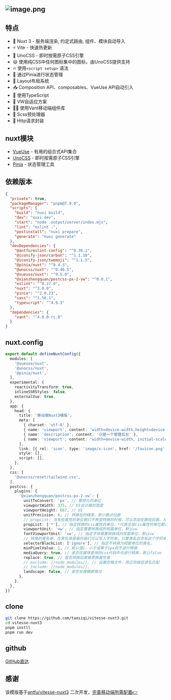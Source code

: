 ## ![image.png](https://static-1253419794.cos.ap-nanjing.myqcloud.com/img/image.png)
## 特点

-  💚 Nuxt 3 - 服务端渲染, 约定式路由, 组件、模块自动导入
-  ⚡️ Vite - 快速热更新
-  🎨 UnoCSS - 即时按需原子CSS引擎
-  😃 使用纯CSS中任何图标集中的图标，由UnoCSS提供支持
-  🔥 使用`<script setup>` 语法
-  🍍 通过Pinia进行状态管理
-  📑 Layout布局系统
-  📥 Composition API、composables、VueUse API自动引入
-  🦾 使用TypeScript
-  💽 VW自适应方案
-  👩‍💻 使用Vant移动端组件库
-  🧐 Scss预处理器
-  🔋 Http请求封装
## nuxt模块

- [VueUse](https://github.com/vueuse/vueuse) - 有用的组合式API集合
- [UnoCSS](https://github.com/antfu/unocss) - 即时按需原子CSS引擎
- [Pinia](https://pinia.esm.dev/) - 状态管理工具
## 依赖版本
```json
{
  "private": true,
  "packageManager": "pnpm@7.9.0",
  "scripts": {
    "build": "nuxi build",
    "dev": "nuxi dev",
    "start": "node .output/server/index.mjs",
    "lint": "eslint .",
    "postinstall": "nuxi prepare",
    "generate": "nuxi generate"
  },
  "devDependencies": {
    "@antfu/eslint-config": "^0.30.1",
    "@iconify-json/carbon": "^1.1.10",
    "@iconify-json/twemoji": "^1.1.5",
    "@pinia/nuxt": "^0.4.3",
    "@unocss/nuxt": "^0.46.5",
    "@vueuse/nuxt": "^9.5.0",
    "@xianzhengquan/postcss-px-2-vw": "^0.0.1",
    "eslint": "^8.27.0",
    "nuxt": "^3.0.0",
    "pinia": "^2.0.23",
    "sass": "^1.56.1",
    "typescript": "^4.9.3"
  },
  "dependencies": {
    "vant": "^4.0.0-rc.8"
  }
}

```
## nuxt.config
```typescript
export default defineNuxtConfig({
  modules: [
    '@vueuse/nuxt',
    '@unocss/nuxt',
    '@pinia/nuxt',
  ],
  experimental: {
    reactivityTransform: true,
    inlineSSRStyles: false,
    externalVue: true,
  },
  app: {
    head: {
      title: '移动端Nuxt3模版',
      meta: [
        { charset: 'utf-8' },
        { name: 'viewport', content: 'width=device-width,height=device-height,initial-scale=1.0, minimum-scale=1.0, maximum-scale=1.0, user-scalable=no' },
        { name: 'description', content: '只是一个管理后台' },
        { name: 'viewport', content: 'width=device-width, initial-scale=1' },
      ],
      link: [{ rel: 'icon', type: 'image/x-icon', href: '/favicon.png' }],
      style: [],
      script: [],
    },
  },
  css: [
    '@unocss/reset/tailwind.css',
  ],
  postcss: {
    plugins: {
      '@xianzhengquan/postcss-px-2-vw': {
        unitToConvert: 'px', // 要转化的单位
        viewportWidth: 375, // UI设计稿的宽度
        viewportHeight: 667, // UI
        unitPrecision: 6, // 转换后的精度，即小数点位数
        // propList: 当有些属性的单位我们不希望转换的时候，可以添加在数组后面，并在前面加上!号，如propList: ["*","!letter-spacing"],这表示：所有css属性的属性的单位都进行转化，除了letter-spacing的
        propList: ['*'], // 指定转换的css属性的单位，*代表全部css属性的单位都进行转换
        viewportUnit: 'vw', // 指定需要转换成的视窗单位，默认vw
        fontViewportUnit: 'vw', // 指定字体需要转换成的视窗单位，默认vw
        // 转换的黑名单，在黑名单里面的我们可以写入字符串，只要类名包含有这个字符串，就不会被匹配。比如selectorBlackList: ['wrap'],它表示形如wrap,my-wrap,wrapper这样的类名的单位，都不会被转换
        selectorBlackList: ['ignore'], // 指定不转换为视窗单位的类名，
        minPixelValue: 1, // 默认值1，小于或等于1px则不进行转换
        mediaQuery: true, // 是否在媒体查询的css代码中也进行转换，默认false
        replace: true, // 是否转换后直接更换属性值
        // exclude: [/node_modules/], // 设置忽略文件，用正则做目录名匹配
        // include: [/node_modules/],
        landscape: false, // 是否处理横屏情况
      },
    },
  },
})

```
## clone

```bash
git clone https://github.com/taosiqi/vitesse-nuxt3.git
cd vitesse-nuxt3
pnpm instll
pnpm run dev
```
## github

[GitHub直达](https://github.com/taosiqi/vitesse-nuxt3)
## 感谢
该模版基于[antfu/vitesse-nuxt3](https://github.com/antfu/vitesse-nuxt3) 二次开发，[完善移动端所需配置👉]()
